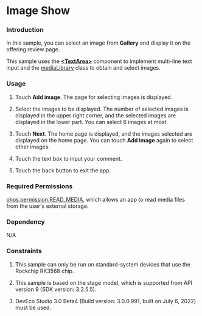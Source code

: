 # Image Show

### Introduction

In this sample, you can select an image from **Gallery** and display it on the offering review page.

This sample uses the [**\<TextArea>**](https://gitee.com/openharmony/docs/blob/master/en/application-dev/reference/arkui-ts/ts-basic-components-textarea.md) component to implement multi-line text input and the [mediaLibrary](https://gitee.com/openharmony/docs/blob/master/en/application-dev/reference/apis/js-apis-mediaquery.md) class to obtain and select images.

### Usage

1. Touch **Add image**. The page for selecting images is displayed.

2. Select the images to be displayed. The number of selected images is displayed in the upper right corner, and the selected images are displayed in the lower part. You can select 6 images at most.

3. Touch **Next**. The home page is displayed, and the images selected are displayed on the home page. You can touch **Add image** again to select other images.

4. Touch the text box to input your comment.

5. Touch the back button to exit the app.

### Required Permissions

[ohos.permission.READ_MEDIA](https://gitee.com/openharmony/docs/blob/master/en/application-dev/security/permission-list.md), which allows an app to read media files from the user's external storage.

### Dependency

N/A

### Constraints

1. This sample can only be run on standard-system devices that use the Rockchip RK3568 chip.

2. This sample is based on the stage model, which is supported from API version 9 (SDK version: 3.2.5.5). 

3. DevEco Studio 3.0 Beta4 (Build version: 3.0.0.991, built on July 6, 2022) must be used.
